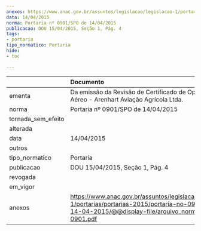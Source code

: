 ```yaml
---
anexos: https://www.anac.gov.br/assuntos/legislacao/legislacao-1/portarias/portarias-2015/portaria-no-0901-spo-de-14-04-2015/@@display-file/arquivo_norma/PA2015-0901.pdf
data: 14/04/2015
norma: Portaria nº 0901/SPO de 14/04/2015
publicacao: DOU 15/04/2015, Seção 1, Pág. 4
tags:
- portaria
tipo_normatico: Portaria
hide: 
- toc 
 
---
```


|                    | Documento                                                                                                                                                         |
|:-------------------|:------------------------------------------------------------------------------------------------------------------------------------------------------------------|
| ementa             | Da emissão da Revisão de Certificado de Operador Aéreo - Arenhart Aviação Agrícola Ltda.                                                                          |
| norma              | Portaria nº 0901/SPO de 14/04/2015                                                                                                                                |
| tornada_sem_efeito |                                                                                                                                                                   |
| alterada           |                                                                                                                                                                   |
| data               | 14/04/2015                                                                                                                                                        |
| outros             |                                                                                                                                                                   |
| tipo_normatico     | Portaria                                                                                                                                                          |
| publicacao         | DOU 15/04/2015, Seção 1, Pág. 4                                                                                                                                   |
| revogada           |                                                                                                                                                                   |
| em_vigor           |                                                                                                                                                                   |
| anexos             | https://www.anac.gov.br/assuntos/legislacao/legislacao-1/portarias/portarias-2015/portaria-no-0901-spo-de-14-04-2015/@@display-file/arquivo_norma/PA2015-0901.pdf |